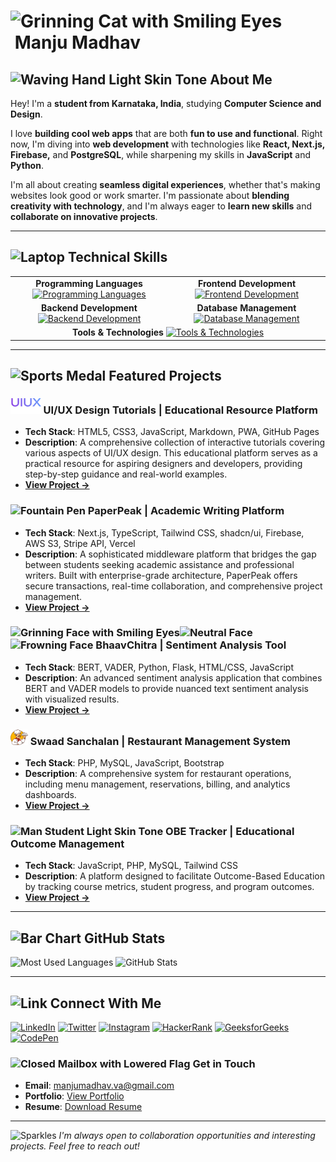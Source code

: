 <h1><span class="emoji"><img draggable="false" src="https://raw.githubusercontent.com/Tarikul-Islam-Anik/Animated-Fluent-Emojis/master/Emojis/Smilies/Grinning%20Cat%20with%20Smiling%20Eyes.png" alt="Grinning Cat with Smiling Eyes" width="50" height="50" /></span>&nbsp;Manju Madhav</h1>

<h2><span class="emoji"><img draggable="false" src="https://raw.githubusercontent.com/Tarikul-Islam-Anik/Animated-Fluent-Emojis/master/Emojis/Hand%20gestures/Waving%20Hand%20Light%20Skin%20Tone.png" alt="Waving Hand Light Skin Tone" width="25" height="25" /></span>&nbsp;About Me</h2>

<div class="about-content">
  <p>Hey! I'm a <strong>student from Karnataka, India</strong>, studying <strong>Computer Science and Design</strong>.</p>

  <p>I love <strong>building cool web apps</strong> that are both <strong>fun to use and functional</strong>. Right now, I'm diving into <strong>web development</strong> with technologies like <strong>React, Next.js, Firebase,</strong> and <strong>PostgreSQL</strong>, while sharpening my skills in <strong>JavaScript</strong> and <strong>Python</strong>.</p>

  <p>I'm all about creating <strong>seamless digital experiences</strong>, whether that's making websites look good or work smarter. I'm passionate about <strong>blending creativity with technology</strong>, and I'm always eager to <strong>learn new skills</strong> and <strong>collaborate on innovative projects</strong>.</p>
</div>

<hr>

<h2><span class="emoji"><img draggable="false" src="https://raw.githubusercontent.com/Tarikul-Islam-Anik/Animated-Fluent-Emojis/master/Emojis/Objects/Laptop.png" alt="Laptop" width="25" height="25" /></span>&nbsp;Technical Skills</h2>

<table class="tech-skills">
  <tr>
    <td align="center" width="50%">
      <b>Programming Languages</b>
      <a href="https://skillicons.dev">
        <img draggable="false" src="https://skillicons.dev/icons?i=js,java,py" alt="Programming Languages" height="50">
      </a>
    </td>
    <td align="center" width="50%">
      <b>Frontend Development</b>
      <a href="https://skillicons.dev">
        <img draggable="false" src="https://skillicons.dev/icons?i=react,nextjs,html,css,tailwind,bootstrap&perline=3" alt="Frontend Development" height="110">
      </a>
    </td>
  </tr>
  <tr>
    <td align="center" width="50%">
      <b>Backend Development</b>
      <a href="https://skillicons.dev">
        <img draggable="false" src="https://skillicons.dev/icons?i=php,flask" alt="Backend Development" height="50">
      </a>
    </td>
    <td align="center" width="50%">
      <b>Database Management</b>
      <a href="https://skillicons.dev">
        <img draggable="false" src="https://skillicons.dev/icons?i=mongodb,mysql" alt="Database Management" height="50">
      </a>
    </td>
  </tr>
  <tr>
    <td colspan="2" align="center">
      <b>Tools & Technologies</b>
      <a href="https://skillicons.dev">
        <img draggable="false" src="https://skillicons.dev/icons?i=git,figma" alt="Tools & Technologies" height="50">
      </a>
    </td>
  </tr>
</table>

<hr>

<h2><span class="emoji"><img draggable="false" src="https://raw.githubusercontent.com/Tarikul-Islam-Anik/Animated-Fluent-Emojis/master/Emojis/Activities/Sports%20Medal.png" alt="Sports Medal" width="25" height="25" /></span>&nbsp;Featured Projects</h2>

<div class="projects">
  <div class="project">
    <h3><span class="emoji"><img draggable="false" src="https://raw.githubusercontent.com/violetto-rose/violetto-rose/refs/heads/main/resources/uiux.png" alt="UIUX" height="25" /></span>&nbsp;UI/UX Design Tutorials | Educational Resource Platform</h3>
    <ul>
      <li><strong>Tech Stack</strong>: HTML5, CSS3, JavaScript, Markdown, PWA, GitHub Pages</li>
      <li><strong>Description</strong>: A comprehensive collection of interactive tutorials covering various aspects of UI/UX design. This educational platform serves as a practical resource for aspiring designers and developers, providing step-by-step guidance and real-world examples.</li>
      <li><strong><a href="https://violetto-rose.github.io/UI-UX/">View Project →</a></strong></li>
    </ul>
  </div>

  <div class="project">
    <h3><span class="emoji"><img draggable="false" src="https://raw.githubusercontent.com/Tarikul-Islam-Anik/Animated-Fluent-Emojis/master/Emojis/Objects/Fountain%20Pen.png" alt="Fountain Pen" width="25" height="25" /></span>&nbsp;PaperPeak | Academic Writing Platform</h3>
    <ul>
      <li><strong>Tech Stack</strong>: Next.js, TypeScript, Tailwind CSS, shadcn/ui, Firebase, AWS S3, Stripe API, Vercel</li>
      <li><strong>Description</strong>: A sophisticated middleware platform that bridges the gap between students seeking academic assistance and professional writers. Built with enterprise-grade architecture, PaperPeak offers secure transactions, real-time collaboration, and comprehensive project management.</li>
      <li><strong><a href="https://paperpeak.vercel.app/">View Project →</a></strong></li>
    </ul>
  </div>

  <div class="project">
    <h3><span class="emoji"><img draggable="false" src="https://raw.githubusercontent.com/Tarikul-Islam-Anik/Animated-Fluent-Emojis/master/Emojis/Smilies/Grinning%20Face%20with%20Smiling%20Eyes.png" alt="Grinning Face with Smiling Eyes" width="25" height="25" /><img draggable="false" src="https://raw.githubusercontent.com/Tarikul-Islam-Anik/Animated-Fluent-Emojis/master/Emojis/Smilies/Neutral%20Face.png" alt="Neutral Face" width="25" height="25" /><img draggable="false" src="https://raw.githubusercontent.com/Tarikul-Islam-Anik/Animated-Fluent-Emojis/master/Emojis/Smilies/Frowning%20Face.png" alt="Frowning Face" width="25" height="25" /></span>&nbsp;BhaavChitra | Sentiment Analysis Tool</h3>
    <ul>
      <li><strong>Tech Stack</strong>: BERT, VADER, Python, Flask, HTML/CSS, JavaScript</li>
      <li><strong>Description</strong>: An advanced sentiment analysis application that combines BERT and VADER models to provide nuanced text sentiment analysis with visualized results.</li>
      <li><strong><a href="https://github.com/violetto-rose/BhaavChitra">View Project →</a></strong></li>
    </ul>
  </div>

  <div class="project">
    <h3><span class="emoji"><img draggable="false" src="https://raw.githubusercontent.com/violetto-rose/violetto-rose/refs/heads/main/resources/swaadsanchalan.png" alt="Swaad Sanchalan" height="25" /></span>&nbsp;Swaad Sanchalan | Restaurant Management System</h3>
    <ul>
      <li><strong>Tech Stack</strong>: PHP, MySQL, JavaScript, Bootstrap</li>
      <li><strong>Description</strong>: A comprehensive system for restaurant operations, including menu management, reservations, billing, and analytics dashboards.</li>
      <li><strong><a href="https://github.com/violetto-rose/Swaad-Sanchalan">View Project →</a></strong></li>
    </ul>
  </div>

  <div class="project">
    <h3><span class="emoji"><img draggable="false" src="https://raw.githubusercontent.com/Tarikul-Islam-Anik/Animated-Fluent-Emojis/master/Emojis/People%20with%20professions/Man%20Student%20Light%20Skin%20Tone.png" alt="Man Student Light Skin Tone" width="25" height="25" /></span>&nbsp;OBE Tracker | Educational Outcome Management</h3>
    <ul>
      <li><strong>Tech Stack</strong>: JavaScript, PHP, MySQL, Tailwind CSS</li>
      <li><strong>Description</strong>: A platform designed to facilitate Outcome-Based Education by tracking course metrics, student progress, and program outcomes.</li>
      <li><strong><a href="https://github.com/violetto-rose/OBETracker">View Project →</a></strong></li>
    </ul>
  </div>
</div>

<hr>

<h2><span class="emoji"><img draggable="false" src="https://raw.githubusercontent.com/Tarikul-Islam-Anik/Animated-Fluent-Emojis/master/Emojis/Objects/Bar%20Chart.png" alt="Bar Chart" width="25" height="25" /></span>&nbsp;GitHub Stats</h2>

<div class="github-stats">
  <img draggable="false" src="https://github-readme-stats.vercel.app/api/top-langs?username=violetto-rose&show_icons=true&locale=en&layout=donut&theme=midnight-purple" alt="Most Used Languages" height="200" />
  <img draggable="false" src="https://github-readme-stats.vercel.app/api?username=violetto-rose&show_icons=true&locale=en&theme=midnight-purple" alt="GitHub Stats" height="200" />
</div>

<hr>

<h2><span class="emoji"><img draggable="false" src="https://raw.githubusercontent.com/Tarikul-Islam-Anik/Animated-Fluent-Emojis/master/Emojis/Objects/Link.png" alt="Link" width="25" height="25" /></span>&nbsp;Connect With Me</h2>

<div class="socials">
  <a href="https://linkedin.com/in/manjumadhav-va"><img draggable="false" src="https://img.shields.io/badge/-LinkedIn-0A66C2?style=for-the-badge&logo=linkedin&logoColor=white" alt="LinkedIn"></a>
  <a href="https://twitter.com/the_violetto"><img draggable="false" src="https://img.shields.io/badge/-Twitter-1DA1F2?style=for-the-badge&logo=twitter&logoColor=white" alt="Twitter"></a>
  <a href="https://instagram.com/manjumadhav.va"><img draggable="false" src="https://img.shields.io/badge/-Instagram-E4405F?style=for-the-badge&logo=instagram&logoColor=white" alt="Instagram"></a>
  <a href="https://www.hackerrank.com/manjumadhav_va"><img draggable="false" src="https://img.shields.io/badge/-HackerRank-2EC866?style=for-the-badge&logo=hackerrank&logoColor=white" alt="HackerRank"></a>
  <a href="https://auth.geeksforgeeks.org/user/manjumadhav_va/profile"><img draggable="false" src="https://img.shields.io/badge/-GeeksforGeeks-0F9D58?style=for-the-badge&logo=geeksforgeeks&logoColor=white" alt="GeeksforGeeks"></a>
  <a href="https://codepen.io/manju-madhav-v-a"><img draggable="false" src="https://img.shields.io/badge/-CodePen-000000?style=for-the-badge&logo=codepen&logoColor=white" alt="CodePen"></a>
</div>

<div class="contact">
  <h3><span class="emoji"><img draggable="false" src="https://raw.githubusercontent.com/Tarikul-Islam-Anik/Animated-Fluent-Emojis/master/Emojis/Objects/Closed%20Mailbox%20with%20Lowered%20Flag.png" alt="Closed Mailbox with Lowered Flag" width="25" height="25" /></span>&nbsp;Get in Touch</h3>
  <ul>
    <li><strong>Email</strong>: <a href="mailto:manjumadhav.va@gmail.com">manjumadhav.va@gmail.com</a></li>
    <li><strong>Portfolio</strong>: <a href="https://bit.ly/manjumadhav-xo">View Portfolio</a></li>
    <li><strong>Resume</strong>: <a href="https://github.com/violetto-rose/violetto-rose/blob/main/resources/Resume.pdf">Download Resume</a></li>
  </ul>
</div>

<hr>

<p class="footer"><img draggable="false" src="https://raw.githubusercontent.com/Tarikul-Islam-Anik/Animated-Fluent-Emojis/master/Emojis/Activities/Sparkles.png" alt="Sparkles" width="25" height="25" /> <em>I'm always open to collaboration opportunities and interesting projects. Feel free to reach out!</em></p>
